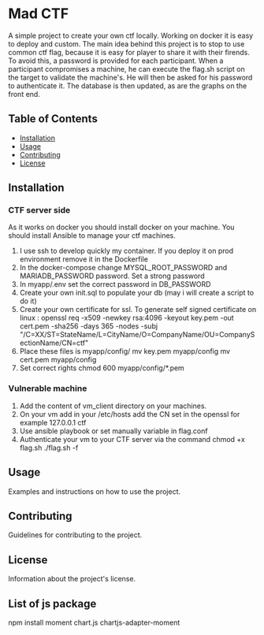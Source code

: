 # Mad CTF

A simple project to create your own ctf locally. Working on docker it is easy to deploy and custom.
The main idea behind this project is to stop to use common ctf flag, because it is easy for player to share it with their firends.
To avoid this, a password is provided for each participant. When a participant compromises a machine, he can execute the flag.sh script on the target to validate the machine's. 
He will then be asked for his password to authenticate it. The database is then updated, as are the graphs on the front end.


## Table of Contents

- [Installation](#installation)
- [Usage](#usage)
- [Contributing](#contributing)
- [License](#license)

## Installation
### CTF server side
As it works on docker you should install docker on your machine. You should install Ansible to manage your ctf machines.
1. I use ssh to develop quickly my container. If you deploy it on prod environment remove it in the Dockerfile
2. In the docker-compose change MYSQL_ROOT_PASSWORD and MARIADB_PASSWORD password. Set a strong password
3. In myapp/.env set the correct password in DB_PASSWORD
4. Create your own init.sql to populate your db (may i will create a script to do it)
5. Create your own certificate for ssl.
To generate self signed certificate on linux :
openssl req -x509 -newkey rsa:4096 -keyout key.pem -out cert.pem -sha256 -days 365 -nodes -subj "/C=XX/ST=StateName/L=CityName/O=CompanyName/OU=CompanySectionName/CN=ctf"
6. Place these files is myapp/config/
mv key.pem myapp/config
mv cert.pem myapp/config
7. Set correct rights 
chmod 600 myapp/config/*.pem


### Vulnerable machine
1. Add the content of vm_client directory on your machines.
2. On your vm add in your /etc/hosts add the CN set in the openssl 
for example 127.0.0.1 ctf
3. Use ansible playbook or set manually variable in flag.conf
4. Authenticate your vm to your CTF server via the command
chmod +x flag.sh
./flag.sh -f




## Usage

Examples and instructions on how to use the project.

## Contributing

Guidelines for contributing to the project.

## License

Information about the project's license.

## List of js package 
npm install moment chart.js chartjs-adapter-moment
